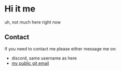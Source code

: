 # Hi it me

uh, not much here right now


## Contact

If you need to contact me please either message me on:
* discord, same username as here
* [my public git email](mailto:poxvox@miawgogo.me)
